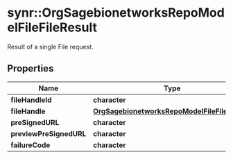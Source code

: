 # synr::OrgSagebionetworksRepoModelFileFileResult

Result of a single File request.

## Properties
Name | Type | Description | Notes
------------ | ------------- | ------------- | -------------
**fileHandleId** | **character** |  | [optional] 
**fileHandle** | [**OrgSagebionetworksRepoModelFileFileHandle**](org.sagebionetworks.repo.model.file.FileHandle.md) |  | [optional] 
**preSignedURL** | **character** |  | [optional] 
**previewPreSignedURL** | **character** |  | [optional] 
**failureCode** | **character** |  | [optional] 


